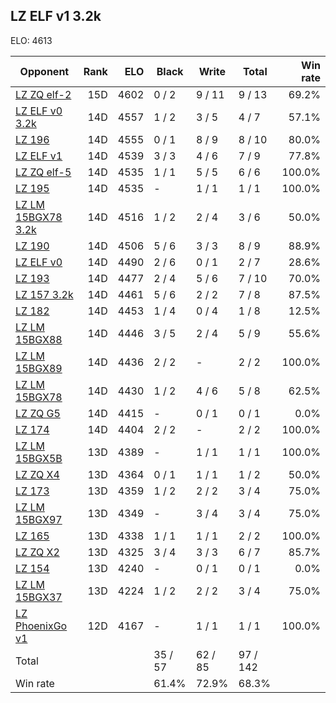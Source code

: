 ## LZ ELF v1 3.2k ##

ELO: 4613

Opponent | Rank | ELO | Black | Write | Total | Win rate
---------|-----:|----:|-------|-------|-------|-------:
[LZ ZQ elf-2](LZ%20ZQ%20elf-2.md) | 15D | 4602 | 0 / 2 | 9 / 11 | 9 / 13 | 69.2%
[LZ ELF v0 3.2k](LZ%20ELF%20v0%203.2k.md) | 14D | 4557 | 1 / 2 | 3 / 5 | 4 / 7 | 57.1%
[LZ 196](LZ%20196.md) | 14D | 4555 | 0 / 1 | 8 / 9 | 8 / 10 | 80.0%
[LZ ELF v1](LZ%20ELF%20v1.md) | 14D | 4539 | 3 / 3 | 4 / 6 | 7 / 9 | 77.8%
[LZ ZQ elf-5](LZ%20ZQ%20elf-5.md) | 14D | 4535 | 1 / 1 | 5 / 5 | 6 / 6 | 100.0%
[LZ 195](LZ%20195.md) | 14D | 4535 | - | 1 / 1 | 1 / 1 | 100.0%
[LZ LM 15BGX78 3.2k](LZ%20LM%2015BGX78%203.2k.md) | 14D | 4516 | 1 / 2 | 2 / 4 | 3 / 6 | 50.0%
[LZ 190](LZ%20190.md) | 14D | 4506 | 5 / 6 | 3 / 3 | 8 / 9 | 88.9%
[LZ ELF v0](LZ%20ELF%20v0.md) | 14D | 4490 | 2 / 6 | 0 / 1 | 2 / 7 | 28.6%
[LZ 193](LZ%20193.md) | 14D | 4477 | 2 / 4 | 5 / 6 | 7 / 10 | 70.0%
[LZ 157 3.2k](LZ%20157%203.2k.md) | 14D | 4461 | 5 / 6 | 2 / 2 | 7 / 8 | 87.5%
[LZ 182](LZ%20182.md) | 14D | 4453 | 1 / 4 | 0 / 4 | 1 / 8 | 12.5%
[LZ LM 15BGX88](LZ%20LM%2015BGX88.md) | 14D | 4446 | 3 / 5 | 2 / 4 | 5 / 9 | 55.6%
[LZ LM 15BGX89](LZ%20LM%2015BGX89.md) | 14D | 4436 | 2 / 2 | - | 2 / 2 | 100.0%
[LZ LM 15BGX78](LZ%20LM%2015BGX78.md) | 14D | 4430 | 1 / 2 | 4 / 6 | 5 / 8 | 62.5%
[LZ ZQ G5](LZ%20ZQ%20G5.md) | 14D | 4415 | - | 0 / 1 | 0 / 1 | 0.0%
[LZ 174](LZ%20174.md) | 14D | 4404 | 2 / 2 | - | 2 / 2 | 100.0%
[LZ LM 15BGX5B](LZ%20LM%2015BGX5B.md) | 13D | 4389 | - | 1 / 1 | 1 / 1 | 100.0%
[LZ ZQ X4](LZ%20ZQ%20X4.md) | 13D | 4364 | 0 / 1 | 1 / 1 | 1 / 2 | 50.0%
[LZ 173](LZ%20173.md) | 13D | 4359 | 1 / 2 | 2 / 2 | 3 / 4 | 75.0%
[LZ LM 15BGX97](LZ%20LM%2015BGX97.md) | 13D | 4349 | - | 3 / 4 | 3 / 4 | 75.0%
[LZ 165](LZ%20165.md) | 13D | 4338 | 1 / 1 | 1 / 1 | 2 / 2 | 100.0%
[LZ ZQ X2](LZ%20ZQ%20X2.md) | 13D | 4325 | 3 / 4 | 3 / 3 | 6 / 7 | 85.7%
[LZ 154](LZ%20154.md) | 13D | 4240 | - | 0 / 1 | 0 / 1 | 0.0%
[LZ LM 15BGX37](LZ%20LM%2015BGX37.md) | 13D | 4224 | 1 / 2 | 2 / 2 | 3 / 4 | 75.0%
[LZ PhoenixGo v1](LZ%20PhoenixGo%20v1.md) | 12D | 4167 | - | 1 / 1 | 1 / 1 | 100.0%
Total | | | 35 / 57 | 62 / 85 | 97 / 142 | 
Win rate| | | 61.4% | 72.9% | 68.3% | 
